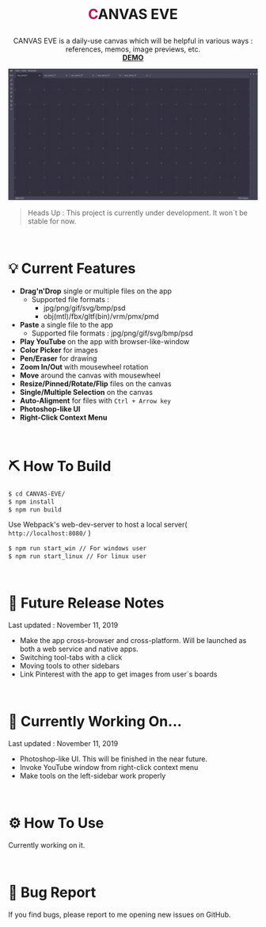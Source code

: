 <br>

# <p align="middle"><font color="#c1125b">C</font>ANVAS EVE</p>

<p align="middle">CANVAS EVE is a daily-use canvas which will be helpful in various ways :
<br>references, memos, image previews, etc.
<br><a href="https://nkihrk.github.io/CANVAS-EVE/"><b>DEMO</b></a>
</p>

![CANVAS EVE](assets/img/readme/chrome_2019-11-24_20-13-10.png)

> Heads Up : This project is currently under development. It won`t be stable for now.

<br>

# 💡 Current Features

- **Drag'n'Drop** single or multiple files on the app
  - Supported file formats :
    - jpg/png/gif/svg/bmp/psd
    - obj(mtl)/fbx/gltf(bin)/vrm/pmx/pmd
- **Paste** a single file to the app
  - Supported file formats : jpg/png/gif/svg/bmp/psd
- **Play YouTube** on the app with browser-like-window
- **Color Picker** for images
- **Pen/Eraser** for drawing
- **Zoom In/Out** with mousewheel rotation
- **Move** around the canvas with mousewheel
- **Resize/Pinned/Rotate/Flip** files on the canvas
- **Single/Multiple Selection** on the canvas
- **Auto-Aligment** for files with `Ctrl + Arrow key`
- **Photoshop-like UI**
- **Right-Click Context Menu**

<br>

# ⛏️ How To Build

```
$ cd CANVAS-EVE/
$ npm install
$ npm run build
```

Use Webpack's web-dev-server to host a local server( `http://localhost:8080/` )

```
$ npm run start_win // For windows user
$ npm run start_linux // For linux user
```

<br>

# 📝 Future Release Notes

Last updated : November 11, 2019

- Make the app cross-browser and cross-platform. Will be launched as both a web service and native apps.
- Switching tool-tabs with a click
- Moving tools to other sidebars
- Link Pinterest with the app to get images from user`s boards

<br>

# 💪 Currently Working On...

Last updated : November 11, 2019

- Photoshop-like UI. This will be finished in the near future.
- Invoke YouTube window from right-click context menu
- Make tools on the left-sidebar work properly

<br>

# ⚙️ How To Use

Currently working on it.

<br>

# 🦟 Bug Report

If you find bugs, please report to me opening new issues on GitHub.
